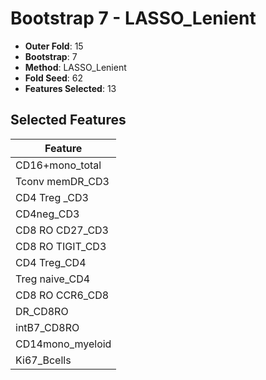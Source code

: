 # Bootstrap 7 - LASSO_Lenient

- **Outer Fold**: 15
- **Bootstrap**: 7
- **Method**: LASSO_Lenient
- **Fold Seed**: 62
- **Features Selected**: 13

## Selected Features

| Feature |
|---------|
| CD16+mono_total |
| Tconv memDR_CD3 |
| CD4 Treg _CD3 |
| CD4neg_CD3 |
| CD8 RO CD27_CD3 |
| CD8 RO TIGIT_CD3 |
| CD4 Treg_CD4 |
| Treg naive_CD4 |
| CD8 RO CCR6_CD8 |
| DR_CD8RO |
| intB7_CD8RO |
| CD14mono_myeloid |
| Ki67_Bcells |
